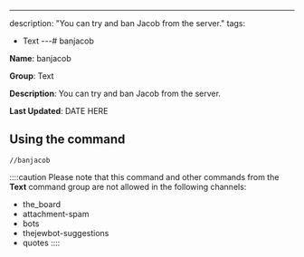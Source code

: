 ---
description: "You can try and ban Jacob from the server."
tags:
  - Text
---# banjacob

**Name**: banjacob

**Group**: Text

**Description**: You can try and ban Jacob from the server.

**Last Updated**: DATE HERE

## Using the command

    //banjacob

::::caution Please note that this command and other commands from the **Text** command group are not allowed in the following channels:
- the_board
- attachment-spam
- bots
- thejewbot-suggestions
- quotes
::::
